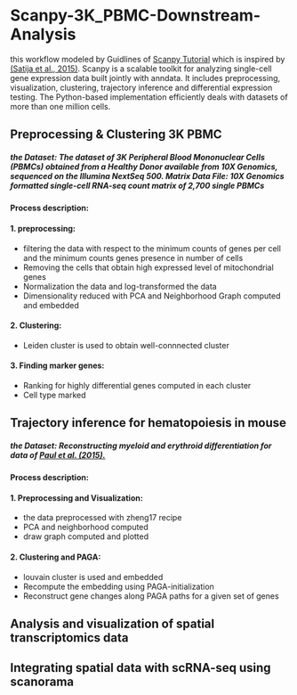 # Scanpy-3K_PBMC-Downstream-Analysis
this workflow modeled by Guidlines of [Scanpy Tutorial](https://scanpy-tutorials.readthedocs.io/en/latest/pbmc3k.html) which is inspired by [(Satija et al., 2015)](https://www.nature.com/articles/nbt.3192). Scanpy is a scalable toolkit for analyzing
single-cell gene expression data built jointly with anndata. It includes preprocessing, visualization, clustering, trajectory inference and differential expression 
testing. The Python-based implementation efficiently deals with datasets of more than one million cells.
## Preprocessing & Clustering 3K PBMC
##### the Dataset:   The dataset of 3K Peripheral Blood Mononuclear Cells (PBMCs) obtained from a Healthy Donor available from 10X Genomics, sequenced on the Illumina NextSeq 500. Matrix Data File: 10X Genomics formatted single-cell RNA-seq count matrix of 2,700 single PBMCs
#### Process description:
#### 1. preprocessing:
* filtering the data with respect to the minimum counts of genes per cell 
and the minimum counts genes presence in number of cells
* Removing the cells that obtain high expressed level of mitochondrial genes 
* Normalization the data and log-transformed the data
* Dimensionality reduced with PCA and Neighborhood Graph computed and embedded
#### 2. Clustering:
* Leiden cluster is used to obtain well-connnected cluster
#### 3. Finding marker genes:
* Ranking for highly differential genes computed in each cluster 
* Cell type marked
## Trajectory inference for hematopoiesis in mouse
##### the Dataset: Reconstructing myeloid and erythroid differentiation for data of [Paul et al. (2015).](https://www.cell.com/cell/fulltext/S0092-8674(15)01493-2?_returnURL=https%3A%2F%2Flinkinghub.elsevier.com%2Fretrieve%2Fpii%2FS0092867415014932%3Fshowall%3Dtrue)
#### Process description:
#### 1. Preprocessing and Visualization:
* the data preprocessed with zheng17 recipe 
* PCA and neighborhood computed
* draw graph computed and plotted 
#### 2. Clustering and PAGA:
* louvain cluster is used and embedded
* Recompute the embedding using PAGA-initialization
* Reconstruct gene changes along PAGA paths for a given set of genes
## Analysis and visualization of spatial transcriptomics data
## Integrating spatial data with scRNA-seq using scanorama
